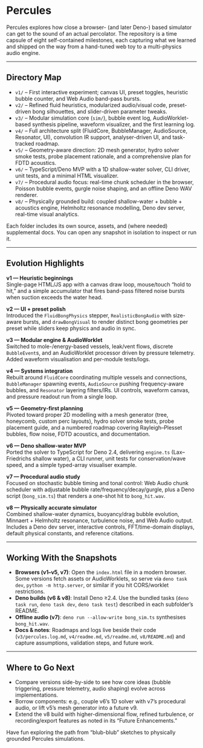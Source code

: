 # Percules
Percules explores how close a browser- (and later Deno-) based simulator can get to the sound of an actual percolator. The repository is a time capsule of eight self-contained milestones, each capturing what we learned and shipped on the way from a hand-tuned web toy to a multi-physics audio engine.

---

## Directory Map
- `v1/` – First interactive experiment; canvas UI, preset toggles, heuristic bubble counter, and Web Audio band-pass bursts.
- `v2/` – Refined fluid heuristics, modularized audio/visual code, preset-driven bong silhouettes, and slider-driven parameter tweaks.
- `v3/` – Modular simulation core (`sim/`), bubble event log, AudioWorklet-based synthesis pipeline, waveform visualizer, and the first learning log.
- `v4/` – Full architecture split (FluidCore, BubbleManager, AudioSource, Resonator, UI), convolution IR support, analyser-driven UI, and task-tracked roadmap.
- `v5/` – Geometry-aware direction: 2D mesh generator, hydro solver smoke tests, probe placement rationale, and a comprehensive plan for FDTD acoustics.
- `v6/` – TypeScript/Deno MVP with a 1D shallow-water solver, CLI driver, unit tests, and a minimal HTML visualizer.
- `v7/` – Procedural audio focus: real-time chunk scheduler in the browser, Poisson bubble events, gurgle noise shaping, and an offline Deno WAV renderer.
- `v8/` – Physically grounded build: coupled shallow-water + bubble + acoustics engine, Helmholtz resonance modelling, Deno dev server, real-time visual analytics.

Each folder includes its own source, assets, and (where needed) supplemental docs. You can open any snapshot in isolation to inspect or run it.

---

## Evolution Highlights
**v1 — Heuristic beginnings**  
Single-page HTML/JS app with a canvas draw loop, mouse/touch “hold to hit,” and a simple accumulator that fires band-pass filtered noise bursts when suction exceeds the water head.

**v2 — UI + preset polish**  
Introduced the `FluidBongPhysics` stepper, `RealisticBongAudio` with size-aware bursts, and `drawBongVisual` to render distinct bong geometries per preset while sliders keep physics and audio in sync.

**v3 — Modular engine & AudioWorklet**  
Switched to mole-/energy-based vessels, leak/vent flows, discrete `BubbleEvent`s, and an AudioWorklet processor driven by pressure telemetry. Added waveform visualisation and per-module tests/logs.

**v4 — Systems integration**  
Rebuilt around `FluidCore` coordinating multiple vessels and connections, `BubbleManager` spawning events, `AudioSource` pushing frequency-aware bubbles, and `Resonator` layering filters/IRs. UI controls, waveform canvas, and pressure readout run from a single loop.

**v5 — Geometry-first planning**  
Pivoted toward proper 2D modelling with a mesh generator (tree, honeycomb, custom perc layouts), hydro solver smoke tests, probe placement guide, and a numbered roadmap covering Rayleigh–Plesset bubbles, flow noise, FDTD acoustics, and documentation.

**v6 — Deno shallow-water MVP**  
Ported the solver to TypeScript for Deno 2.4, delivering `engine.ts` (Lax–Friedrichs shallow water), a CLI runner, unit tests for conservation/wave speed, and a simple typed-array visualiser example.

**v7 — Procedural audio study**  
Focused on stochastic bubble timing and tonal control: Web Audio chunk scheduler with adjustable bubble rate/frequency/decay/gurgle, plus a Deno script (`bong_sim.ts`) that renders a one-shot hit to `bong_hit.wav`.

**v8 — Physically accurate simulator**  
Combined shallow-water dynamics, buoyancy/drag bubble evolution, Minnaert + Helmholtz resonance, turbulence noise, and Web Audio output. Includes a Deno dev server, interactive controls, FFT/time-domain displays, default physical constants, and reference citations.

---

## Working With the Snapshots
- **Browsers (v1–v5, v7)**: Open the `index.html` file in a modern browser. Some versions fetch assets or AudioWorklets, so serve via `deno task dev`, `python -m http.server`, or similar if you hit CORS/worklet restrictions.
- **Deno builds (v6 & v8)**: Install Deno ≥2.4. Use the bundled tasks (`deno task run`, `deno task dev`, `deno task test`) described in each subfolder’s README.
- **Offline audio (v7)**: `deno run --allow-write bong_sim.ts` synthesises `bong_hit.wav`.
- **Docs & notes**: Roadmaps and logs live beside their code (`v3/percules.log.md`, `v4/readme.md`, `v5/readme.md`, `v8/README.md`) and capture assumptions, validation steps, and future work.

---

## Where to Go Next
- Compare versions side-by-side to see how core ideas (bubble triggering, pressure telemetry, audio shaping) evolve across implementations.
- Borrow components: e.g., couple v6’s 1D solver with v7’s procedural audio, or lift v5’s mesh generator into a future v9.
- Extend the v8 build with higher-dimensional flow, refined turbulence, or recording/export features as noted in its “Future Enhancements.”

Have fun exploring the path from “blub-blub” sketches to physically grounded Percules simulations.

